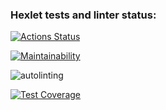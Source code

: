 ### Hexlet tests and linter status:
[![Actions Status](https://github.com/Valentino-vada/frontend-project-lvl2/workflows/hexlet-check/badge.svg)](https://github.com/Valentino-vada/frontend-project-lvl2/actions)

[![Maintainability](https://api.codeclimate.com/v1/badges/d6a88b164af7495b24d3/maintainability)](https://codeclimate.com/github/Valentino-vada/frontend-project-lvl2/maintainability)

![autolinting](https://github.com/Valentino-vada/frontend-project-lvl2/workflows/autolinting/badge.svg)

[![Test Coverage](https://api.codeclimate.com/v1/badges/d6a88b164af7495b24d3/test_coverage)](https://codeclimate.com/github/Valentino-vada/frontend-project-lvl2/test_coverage)
